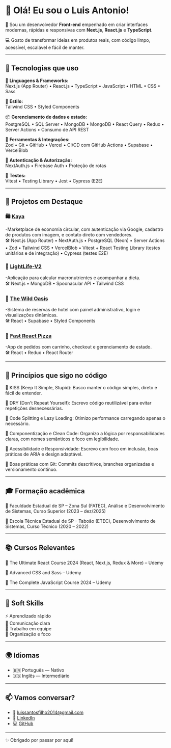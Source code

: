 # 👋 Olá! Eu sou o Luis Antonio!

🎯 Sou um desenvolvedor **Front-end** empenhado em criar interfaces modernas, rápidas e responsivas com **Next.js**, **React.js** e **TypeScript**.

💻 Gosto de transformar ideias em produtos reais, com código limpo, acessível, escalável e fácil de manter.

---

## 🚀 Tecnologias que uso

🧠 **Linguagens & Frameworks:**  
Next.js (App Router) • React.js • TypeScript • JavaScript • HTML • CSS • Sass

🎨 **Estilo:**  
Tailwind CSS • Styled Components

📦 **Gerenciamento de dados e estado:**  
PostgreSQL • SQL Server • MongoDB • MongoDB • React Query • Redux • Server Actions • Consumo de API REST

🧰 **Ferramentas & Integrações:**  
Zod • Git • GitHub • Vercel • CI/CD com GitHub Actions • Supabase • VercelBlob

🔐 **Autenticação & Autorização:**  
NextAuth.js • Firebase Auth • Proteção de rotas

🧪 **Testes:**  
Vitest • Testing Library • Jest • Cypress (E2E)

---

## 🧩 Projetos em Destaque

### 🛍️ [Kaya](https://github.com/luisantoniofilho/kaya)
-Marketplace de economia circular, com autenticação via Google, cadastro de produtos com imagem, e contato direto com vendedores.  
🛠️ Next.js (App Router) • NextAuth.js • PostgreSQL (Neon) • Server Actions • Zod • Tailwind CSS • VercelBlob • Vitest + React Testing Library (testes unitários e de integração) • Cypress (testes E2E)

### 🥦 [LightLife-V2](https://github.com/luisantoniofilho/lightlife-v2)
-Aplicação para calcular macronutrientes e acompanhar a dieta.  
🛠️ Next.js • MongoDB • Spoonacular API • Tailwind CSS

### 🏨 [The Wild Oasis](https://github.com/luisantoniofilho/the-wild-oasis)
-Sistema de reservas de hotel com painel administrativo, login e visualizações dinâmicas.  
🛠️ React • Supabase • Styled Components

### 🍕 [Fast React Pizza](https://github.com/luisantoniofilho/fast-react-pizza)
-App de pedidos com carrinho, checkout e gerenciamento de estado.  
🛠️ React • Redux • React Router

---

## 🧠 Princípios que sigo no código

📌 KISS (Keep It Simple, Stupid): Busco manter o código simples, direto e fácil de entender.

📌 DRY (Don't Repeat Yourself): Escrevo código reutilizável para evitar repetições desnecessárias.

📌 Code Splitting e Lazy Loading: Otimizo performance carregando apenas o necessário.

📌 Componentização e Clean Code: Organizo a lógica por responsabilidades claras, com nomes semânticos e foco em legibilidade.

📌 Acessibilidade e Responsividade: Escrevo com foco em inclusão, boas práticas de ARIA e design adaptável.

📌 Boas práticas com Git: Commits descritivos, branches organizadas e versionamento contínuo.

---

## 🎓 Formação acadêmica

📘 Faculdade Estadual de SP – Zona Sul (FATEC), Análise e Desenvolvimento de Sistemas, Curso Superior (2023 – dez/2025)

📗 Escola Técnica Estadual de SP – Taboão (ETEC), Desenvolvimento de Sistemas, Curso Técnico (2020 – 2022)

---

## 📚 Cursos Relevantes

📙 The Ultimate React Course 2024 (React, Next.js, Redux & More) – Udemy

📓 Advanced CSS and Sass – Udemy

📘 The Complete JavaScript Course 2024 – Udemy

---

## 🧠 Soft Skills

⚡ Aprendizado rápido  
💬 Comunicação clara  
🤝 Trabalho em equipe  
🧩 Organização e foco

---

## 🌍 Idiomas

- 🇧🇷 Português — Nativo  
- 🇺🇸 Inglês — Intermediário

---

## 📫 Vamos conversar?

- 📧 [luissantosfilho2014@gmail.com](mailto:luissantosfilho2014@gmail.com)  
- 💼 [LinkedIn](https://www.linkedin.com/in/luis-antonio-497180299/)  
- 💻 [GitHub](https://github.com/luisantoniofilho)

---

✨ Obrigado por passar por aqui!
